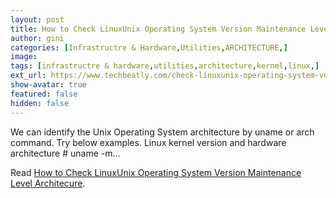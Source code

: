 ```yaml
---
layout: post
title: How to Check LinuxUnix Operating System Version Maintenance Level Architecure
author: gini
categories: [Infrastructre & Hardware,Utilities,ARCHITECTURE,]
image: 
tags: [infrastructre & hardware,utilities,architecture,kernel,linux,]
ext_url: https://www.techbeatly.com/check-linuxunix-operating-system-versionmaintenance-levelarchitecure/
show-avatar: true
featured: false
hidden: false
---
```


We can identify the Unix Operating System architecture by uname or arch command. Try below examples. Linux kernel version and hardware architecture # uname -m&#46;&#46;&#46;

Read [How to Check LinuxUnix Operating System Version Maintenance Level Architecure](https://www.techbeatly.com/check-linuxunix-operating-system-versionmaintenance-levelarchitecure/).
